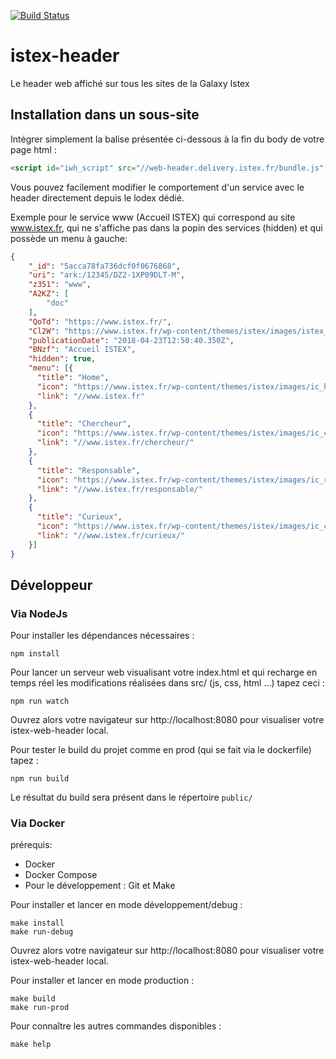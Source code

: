 [![Build Status](https://travis-ci.org/istex/istex-header.svg?branch=master)](https://travis-ci.org/istex/istex-header)
# istex-header

Le header web affiché sur tous les sites de la Galaxy Istex

## Installation dans un sous-site

Intégrer simplement la balise présentée ci-dessous à la fin du body de votre page html :
```html
<script id="iwh_script" src="//web-header.delivery.istex.fr/bundle.js" ></script>
```

Vous pouvez facilement modifier le comportement d'un service avec le header directement depuis le lodex dédié.

Exemple pour le service www (Accueil ISTEX) qui correspond au site www.istex.fr, qui ne s'affiche pas dans la popin des services (hidden) et qui possède un menu à gauche:
```json
{
    "_id": "5acca78fa736dcf0f0676868",
    "uri": "ark:/12345/DZ2-1XP09DLT-M",
    "z351": "www",
    "A2KZ": [
        "doc"
    ],
    "QoTd": "https://www.istex.fr/",
    "Cl2W": "https://www.istex.fr/wp-content/themes/istex/images/istex_logo.svg",
    "publicationDate": "2018-04-23T12:50:40.350Z",
    "BNzf": "Accueil ISTEX",
    "hidden": true,
    "menu": [{
      "title": "Home",
      "icon": "https://www.istex.fr/wp-content/themes/istex/images/ic_home_menu.svg",
      "link": "//www.istex.fr"
    },
    {
      "title": "Chercheur",
      "icon": "https://www.istex.fr/wp-content/themes/istex/images/ic_chercheur_menu.svg",
      "link": "//www.istex.fr/chercheur/"
    },
    {
      "title": "Responsable",
      "icon": "https://www.istex.fr/wp-content/themes/istex/images/ic_responsable_menu.svg",
      "link": "//www.istex.fr/responsable/"
    },
    {
      "title": "Curieux",
      "icon": "https://www.istex.fr/wp-content/themes/istex/images/ic_curieux_menu.svg",
      "link": "//www.istex.fr/curieux/"
    }] 
}
```

## Développeur

### Via NodeJs

Pour installer les dépendances nécessaires :
```
npm install
```

Pour lancer un serveur web visualisant votre index.html et qui recharge en temps réel les modifications réalisées dans src/ (js, css, html ...) tapez ceci :
```
npm run watch
```
Ouvrez alors votre navigateur sur http://localhost:8080 pour visualiser votre istex-web-header local.

Pour tester le build du projet comme en prod (qui se fait via le dockerfile) tapez :
```
npm run build
```
Le résultat du build sera présent dans le répertoire `public/`

### Via Docker

prérequis: 

* Docker
* Docker Compose
* Pour le développement : Git et Make

Pour installer et lancer en mode développement/debug :
```
make install
make run-debug
```
Ouvrez alors votre navigateur sur http://localhost:8080 pour visualiser votre istex-web-header local.

Pour installer et lancer en mode production :
```
make build
make run-prod
```

Pour connaître les autres commandes disponibles :
```
make help
```
